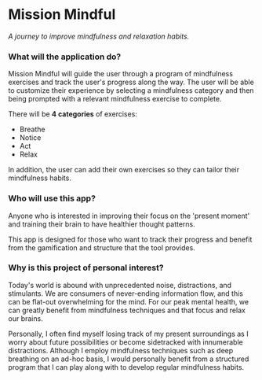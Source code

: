 # Mission Mindful
*A journey to improve mindfulness and relaxation habits.*

### What will the application do?
Mission Mindful will guide the user through a program of mindfulness exercises and track the user's progress along the 
way. The user will be able to customize their experience by selecting a mindfulness category and then being prompted
with a relevant mindfulness exercise to complete. 

There will be **4 categories** of exercises:
- Breathe
- Notice
- Act
- Relax

In addition, the user can add their own exercises so they can tailor
their mindfulness habits.

### Who will use this app?
Anyone who is interested in improving their focus on the 'present moment' and training their brain to have healthier
thought patterns. 

This app is designed for those who want to track their progress and benefit from the gamification and 
structure that the tool provides.

### Why is this project of personal interest?
Today's world is abound with unprecedented noise, distractions, and stimulants. We are consumers of never-ending
information flow, and this can be flat-out overwhelming for the mind. For our peak mental health, we can greatly benefit 
from mindfulness techniques and that focus and relax our brains.

Personally, I often find myself losing track of my present surroundings as I worry about future possibilities or become
sidetracked with innumerable distractions. Although I employ mindfulness techniques such as deep breathing on an ad-hoc
basis, I would personally benefit from a structured program that I can play along with to develop regular mindfulness
habits.